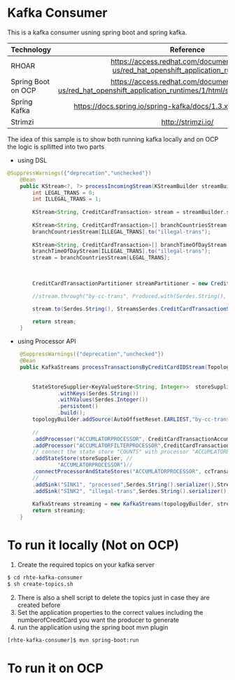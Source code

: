 # Kafka Consumer

This is a kafka consumer usning spring boot and spring kafka. 

| Technology          |   Reference         |
| -------------       |:-------------:|
| RHOAR               |  <https://access.redhat.com/documentation/en-us/red_hat_openshift_application_runtimes/1/> |
| Spring Boot on OCP  |   <https://access.redhat.com/documentation/en-us/red_hat_openshift_application_runtimes/1/html/spring_boot_runtime_guide/>      |
| Spring Kafka        |  <https://docs.spring.io/spring-kafka/docs/1.3.x/reference/htmlsingle/> |
| Strimzi             | <http://strimzi.io/> |

The idea of this sample is to show both running kafka locally and on OCP
the logic is spllitted into two parts
- using DSL
```java
@SuppressWarnings({"deprecation","unchecked"})
	@Bean
	public KStream<?, ?> processIncomingStream(KStreamBuilder streamBuilder) {
		int LEGAL_TRANS = 0;
        int ILLEGAL_TRANS = 1;
        
		KStream<String, CreditCardTransaction> stream = streamBuilder.stream(kafkaTopic);
		
		KStream<String, CreditCardTransaction>[] branchCountriesStream =stream.branch(TransactionPatterns.allowedCountries,TransactionPatterns.bannedCountries);
		branchCountriesStream[ILLEGAL_TRANS].to("illegal-trans");
		
		KStream<String, CreditCardTransaction>[] branchTimeOfDayStream =branchCountriesStream[LEGAL_TRANS].branch(TransactionPatterns.ValidHourOfDay,TransactionPatterns.InvalidHourOfDay);
		branchTimeOfDayStream[ILLEGAL_TRANS].to("illegal-trans");
		stream = branchCountriesStream[LEGAL_TRANS];
		

		
		CreditCardTransactionPartitioner streamPartitioner = new CreditCardTransactionPartitioner();

		//stream.through("by-cc-trans", Produced.with(Serdes.String(), StreamsSerdes.CreditCardTransactionSerde(), streamPartitioner)).to("processed");

		stream.to(Serdes.String(), StreamsSerdes.CreditCardTransactionSerde(), streamPartitioner,"by-cc-trans");

		return stream;
	}
```
- using Processor API
```java
	@SuppressWarnings({"deprecation","unchecked"})
	@Bean
	public KafkaStreams processTransactionsByCreditCardIDStream(TopologyBuilder topologyBuilder,StreamsConfig streamingConfig) {
		
		
		StateStoreSupplier<KeyValueStore<String, Integer>>  storeSupplier =Stores.create(ccTransactionsStateStoreName)
			    .withKeys(Serdes.String())
			    .withValues(Serdes.Integer())
			    .persistent()
			    .build();
		topologyBuilder.addSource(AutoOffsetReset.EARLIEST,"by-cc-trans-source", new WallclockTimestampExtractor(),Serdes.String().deserializer(),StreamsSerdes.CreditCardTransactionSerde().deserializer(),"by-cc-trans")//
		
        //
        .addProcessor("ACCUMLATORPROCESSOR", CreditCardTransactionAccumulatorProcessor::new, "by-cc-trans-source")//
        .addProcessor("ACCUMLATORFILTERPROCESSOR",CreditCardTransactionAccumulatorFilterProcessor::new , "ACCUMLATORPROCESSOR")
        // connect the state store "COUNTS" with processor "ACCUMLATORPROCESSOR"  
        .addStateStore(storeSupplier, //
                "ACCUMLATORPROCESSOR")//
        .connectProcessorAndStateStores("ACCUMLATORPROCESSOR", ccTransactionsStateStoreName)
        //
        .addSink("SINK1", "processed",Serdes.String().serializer(),StreamsSerdes.CreditCardTransactionSerde().serializer(), "ACCUMLATORFILTERPROCESSOR")
		.addSink("SINK2", "illegal-trans",Serdes.String().serializer(),StreamsSerdes.CreditCardTransactionSerde().serializer(), "ACCUMLATORFILTERPROCESSOR");
       
		KafkaStreams streaming = new KafkaStreams(topologyBuilder, streamingConfig);
		return streaming;
	}
```
# To run it locally (Not on OCP)
1. Create the required topics on your kafka server
```sh
$ cd rhte-kafka-consumer
$ sh create-topics.sh 
```
2. There is also a shell script to delete the topics just in case they are created before
3. Set the application properties to the correct values including the numberofCreditCard you want the producer to generate
4. run the application using the spring boot mvn plugin
```sh
[rhte-kafka-consumer]$ mvn spring-boot:run
```
# To run it on OCP
